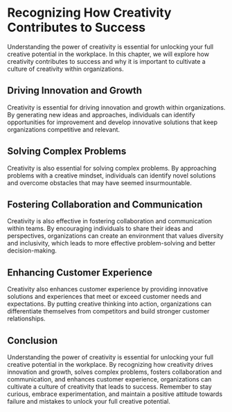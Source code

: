 Recognizing How Creativity Contributes to Success
===================================================================================================

Understanding the power of creativity is essential for unlocking your full creative potential in the workplace. In this chapter, we will explore how creativity contributes to success and why it is important to cultivate a culture of creativity within organizations.

Driving Innovation and Growth
-----------------------------

Creativity is essential for driving innovation and growth within organizations. By generating new ideas and approaches, individuals can identify opportunities for improvement and develop innovative solutions that keep organizations competitive and relevant.

Solving Complex Problems
------------------------

Creativity is also essential for solving complex problems. By approaching problems with a creative mindset, individuals can identify novel solutions and overcome obstacles that may have seemed insurmountable.

Fostering Collaboration and Communication
-----------------------------------------

Creativity is also effective in fostering collaboration and communication within teams. By encouraging individuals to share their ideas and perspectives, organizations can create an environment that values diversity and inclusivity, which leads to more effective problem-solving and better decision-making.

Enhancing Customer Experience
-----------------------------

Creativity also enhances customer experience by providing innovative solutions and experiences that meet or exceed customer needs and expectations. By putting creative thinking into action, organizations can differentiate themselves from competitors and build stronger customer relationships.

Conclusion
----------

Understanding the power of creativity is essential for unlocking your full creative potential in the workplace. By recognizing how creativity drives innovation and growth, solves complex problems, fosters collaboration and communication, and enhances customer experience, organizations can cultivate a culture of creativity that leads to success. Remember to stay curious, embrace experimentation, and maintain a positive attitude towards failure and mistakes to unlock your full creative potential.

